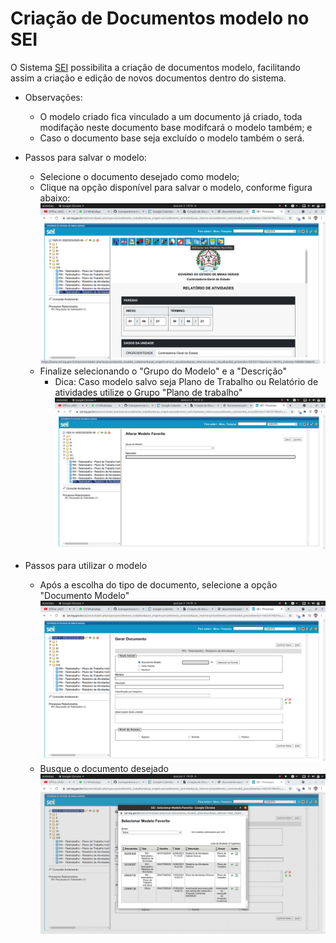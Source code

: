 Criação de Documentos modelo no SEI
===

O Sistema [SEI](https://www.sei.mg.gov.br/) possibilita a criação de documentos modelo, facilitando assim a criação e edição de novos documentos dentro do sistema.

- Observações:
  - O modelo criado fica vinculado a um documento já criado, toda modifação neste documento base modifcará o modelo também; e
  - Caso o documento base seja excluído o modelo também o será.

- Passos para salvar o modelo:
  - Selecione o documento desejado como modelo;
  - Clique na opção disponível para salvar o modelo, conforme figura abaixo:
![](static/documento-padrao-sei-1.png)
  - Finalize selecionando o "Grupo do Modelo" e a "Descrição"
    - Dica: Caso modelo salvo seja Plano de Trabalho ou Relatório de atividades utilize o Grupo "Plano de trabalho"
![](static/documento-padrao-sei-3.png)

- Passos para utilizar o modelo
  - Após a escolha do tipo de documento, selecione a opção "Documento Modelo"
![](static/documento-padrao-sei-2.png)
  - Busque o documento desejado
![](static/documento-padrao-sei-4.png)
